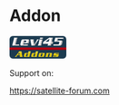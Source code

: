 # Addon
<img src="https://raw.githubusercontent.com/levi-45/Addon/main/usr/lib/enigma2/python/Plugins/Extensions/Levi45Addons/plugin.png">

Support on: 

https://satellite-forum.com

